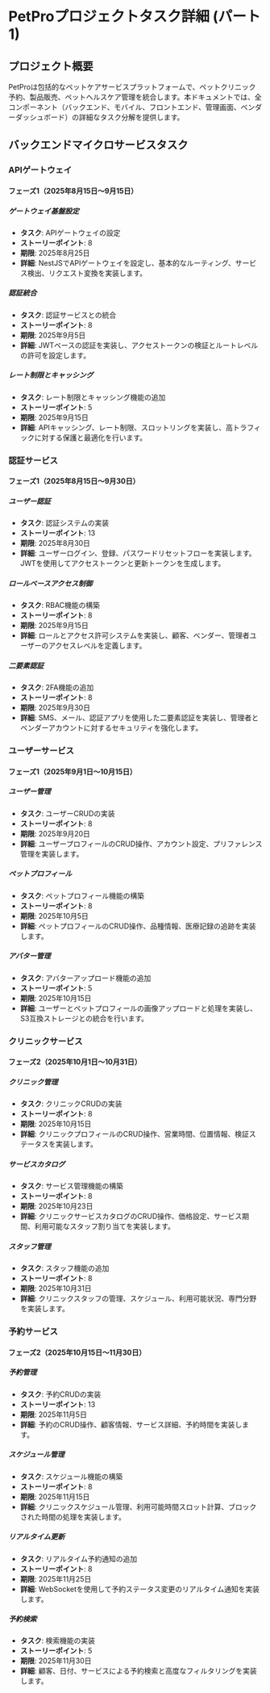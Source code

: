 # PetProプロジェクトタスク詳細 (パート1)

## プロジェクト概要

PetProは包括的なペットケアサービスプラットフォームで、ペットクリニック予約、製品販売、ペットヘルスケア管理を統合します。本ドキュメントでは、全コンポーネント（バックエンド、モバイル、フロントエンド、管理画面、ベンダーダッシュボード）の詳細なタスク分解を提供します。

## バックエンドマイクロサービスタスク

### APIゲートウェイ

#### フェーズ1（2025年8月15日〜9月15日）

##### ゲートウェイ基盤設定
- **タスク**: APIゲートウェイの設定
- **ストーリーポイント**: 8
- **期限**: 2025年8月25日
- **詳細**: NestJSでAPIゲートウェイを設定し、基本的なルーティング、サービス検出、リクエスト変換を実装します。

##### 認証統合
- **タスク**: 認証サービスとの統合
- **ストーリーポイント**: 8
- **期限**: 2025年9月5日
- **詳細**: JWTベースの認証を実装し、アクセストークンの検証とルートレベルの許可を設定します。

##### レート制限とキャッシング
- **タスク**: レート制限とキャッシング機能の追加
- **ストーリーポイント**: 5
- **期限**: 2025年9月15日
- **詳細**: APIキャッシング、レート制限、スロットリングを実装し、高トラフィックに対する保護と最適化を行います。

### 認証サービス

#### フェーズ1（2025年8月15日〜9月30日）

##### ユーザー認証
- **タスク**: 認証システムの実装
- **ストーリーポイント**: 13
- **期限**: 2025年8月30日
- **詳細**: ユーザーログイン、登録、パスワードリセットフローを実装します。JWTを使用してアクセストークンと更新トークンを生成します。

##### ロールベースアクセス制御
- **タスク**: RBAC機能の構築
- **ストーリーポイント**: 8
- **期限**: 2025年9月15日
- **詳細**: ロールとアクセス許可システムを実装し、顧客、ベンダー、管理者ユーザーのアクセスレベルを定義します。

##### 二要素認証
- **タスク**: 2FA機能の追加
- **ストーリーポイント**: 8
- **期限**: 2025年9月30日
- **詳細**: SMS、メール、認証アプリを使用した二要素認証を実装し、管理者とベンダーアカウントに対するセキュリティを強化します。

### ユーザーサービス

#### フェーズ1（2025年9月1日〜10月15日）

##### ユーザー管理
- **タスク**: ユーザーCRUDの実装
- **ストーリーポイント**: 8
- **期限**: 2025年9月20日
- **詳細**: ユーザープロフィールのCRUD操作、アカウント設定、プリファレンス管理を実装します。

##### ペットプロフィール
- **タスク**: ペットプロフィール機能の構築
- **ストーリーポイント**: 8
- **期限**: 2025年10月5日
- **詳細**: ペットプロフィールのCRUD操作、品種情報、医療記録の追跡を実装します。

##### アバター管理
- **タスク**: アバターアップロード機能の追加
- **ストーリーポイント**: 5
- **期限**: 2025年10月15日
- **詳細**: ユーザーとペットプロフィールの画像アップロードと処理を実装し、S3互換ストレージとの統合を行います。

### クリニックサービス

#### フェーズ2（2025年10月1日〜10月31日）

##### クリニック管理
- **タスク**: クリニックCRUDの実装
- **ストーリーポイント**: 8
- **期限**: 2025年10月15日
- **詳細**: クリニックプロフィールのCRUD操作、営業時間、位置情報、検証ステータスを実装します。

##### サービスカタログ
- **タスク**: サービス管理機能の構築
- **ストーリーポイント**: 8
- **期限**: 2025年10月23日
- **詳細**: クリニックサービスカタログのCRUD操作、価格設定、サービス期間、利用可能なスタッフ割り当てを実装します。

##### スタッフ管理
- **タスク**: スタッフ機能の追加
- **ストーリーポイント**: 8
- **期限**: 2025年10月31日
- **詳細**: クリニックスタッフの管理、スケジュール、利用可能状況、専門分野を実装します。

### 予約サービス

#### フェーズ2（2025年10月15日〜11月30日）

##### 予約管理
- **タスク**: 予約CRUDの実装
- **ストーリーポイント**: 13
- **期限**: 2025年11月5日
- **詳細**: 予約のCRUD操作、顧客情報、サービス詳細、予約時間を実装します。

##### スケジュール管理
- **タスク**: スケジュール機能の構築
- **ストーリーポイント**: 8
- **期限**: 2025年11月15日
- **詳細**: クリニックスケジュール管理、利用可能時間スロット計算、ブロックされた時間の処理を実装します。

##### リアルタイム更新
- **タスク**: リアルタイム予約通知の追加
- **ストーリーポイント**: 8
- **期限**: 2025年11月25日
- **詳細**: WebSocketを使用して予約ステータス変更のリアルタイム通知を実装します。

##### 予約検索
- **タスク**: 検索機能の実装
- **ストーリーポイント**: 5
- **期限**: 2025年11月30日
- **詳細**: 顧客、日付、サービスによる予約検索と高度なフィルタリングを実装します。

